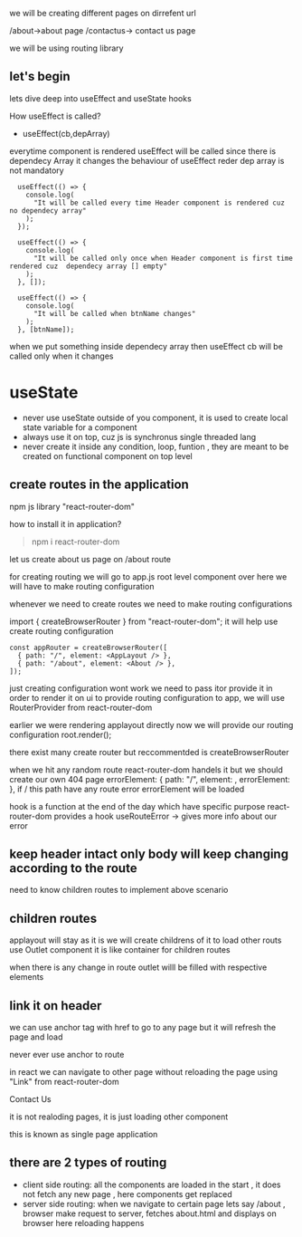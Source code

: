 we will be creating different pages on dirrefent url

/about->about page
/contactus-> contact us page

we will be using routing library

## let's begin

lets dive deep into useEffect and useState hooks

How useEffect is called?

- useEffect(cb,depArray)

everytime component is rendered useEffect will be called since there is dependecy Array it changes the behaviour of useEffect reder
dep array is not mandatory

```
  useEffect(() => {
    console.log(
      "It will be called every time Header component is rendered cuz no dependecy array"
    );
  });

  useEffect(() => {
    console.log(
      "It will be called only once when Header component is first time rendered cuz  dependecy array [] empty"
    );
  }, []);

  useEffect(() => {
    console.log(
      "It will be called when btnName changes"
    );
  }, [btnName]);
```

when we put something inside dependecy array then useEffect cb will be called only when it changes

# useState

- never use useState outside of you component, it is used to create local state variable for a component
- always use it on top, cuz js is synchronus single threaded lang
- never create it inside any condition, loop, funtion , they are meant to be created on functional component on top level

## create routes in the application

npm js library "react-router-dom"

how to install it in application?

> npm i react-router-dom

let us create about us page on /about route

for creating routing we will go to app.js root level component
over here we will have to make routing configuration

whenever we need to create routes we need to make routing configurations

import { createBrowserRouter } from "react-router-dom";
it will help use create routing configuration

```
const appRouter = createBrowserRouter([
  { path: "/", element: <AppLayout /> },
  { path: "/about", element: <About /> },
]);
```

just creating configuration wont work we need to pass itor provide it in order to render it on ui
to provide routing configuration to app, we will use RouterProvider from react-router-dom

earlier we were rendering applayout directly now we will provide our routing configuration
root.render(<RouterProvider router={appRouter} />);

there exist many create router but reccommentded is createBrowserRouter

when we hit any random route react-router-dom handels it but we should create our own 404 page
errorElement:
{ path: "/", element: <AppLayout />, errorElement: <Error /> },
if / this path have any route error errorElement will be loaded

hook is a function at the end of the day which have specific purpose
react-router-dom provides a hook useRouteError -> gives more info about our error

## keep header intact only body will keep changing according to the route

need to know children routes to implement above scenario

## children routes

applayout will stay as it is we will create childrens of it
to load other routs use Outlet component it is like container for children routes

when there is any change in route outlet willl be filled with respective elements

## link it on header

we can use anchor tag with href to go to any page but it will refresh the page and load

never ever use anchor to route

in react we can navigate to other page without reloading the page using "Link" from react-router-dom

<Link to="/contact">Contact Us</Link>

it is not realoding pages, it is just loading other component

this is known as single page application

## there are 2 types of routing

- client side routing: all the components are loaded in the start , it does not fetch any new page , here components get replaced
- server side routing: when we navigate to certain page lets say /about , browser make request to server, fetches about.html and displays on browser here reloading happens
